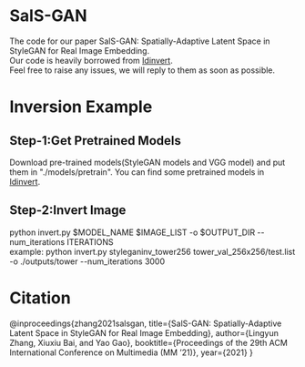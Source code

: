 # SalS-GAN
The code for our paper SalS-GAN: Spatially-Adaptive Latent Space in StyleGAN for Real Image Embedding.  
Our code is heavily borrowed from [Idinvert](https://github.com/genforce/idinvert).  
Feel free to raise any issues, we will reply to them as soon as possible.

# Inversion Example
## Step-1:Get Pretrained Models
Download pre-trained models(StyleGAN models and VGG model) and put them in "./models/pretrain". 
You can find some pretrained models in [Idinvert](https://github.com/genforce/idinvert).

## Step-2:Invert Image
python invert.py $MODEL_NAME $IMAGE_LIST -o $OUTPUT_DIR --num_iterations ITERATIONS  
example: python invert.py styleganinv_tower256  tower_val_256x256/test.list -o ./outputs/tower  --num_iterations 3000

# Citation
@inproceedings{zhang2021salsgan,
  title={SalS-GAN: Spatially-Adaptive Latent Space in StyleGAN for Real Image Embedding},
  author={Lingyun Zhang, Xiuxiu Bai, and Yao Gao},
  booktitle={Proceedings of the 29th ACM International Conference on Multimedia (MM ’21)},
  year={2021}
}
